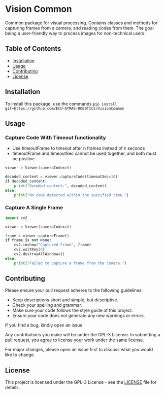 # Vision Common
Common package for visual processing. Contains classes and methods for capturing frames from a camera, and reading codes from them. The goal being a user-friendly way to process images for non-technical users.

## Table of Contents
- [Installation](#installation)
- [Usage](#usage)
- [Contributing](#contributing)
- [License](#license)

## Installation
To install this package, use the commands `pip install git+https://github.com/ECU-ATMAE-ROBOTICS/VisionCommon`


## Usage
### Capture Code With Timeout functionality
- Use timeoutFrame to timeout after n frames instead of n seconds
- timeoutFrame and timeoutSec cannot be used together, and both must be positive
```python
viewer = Viewer(cameraIndex=0)

decoded_content = viewer.captureCode(timeoutSec=10)
if decoded_content:
    print("Decoded content:", decoded_content)
else:
    print("No code detected within the specified time.")
```

### Capture A Single Frame
```python
import cv2

viewer = Viewer(cameraIndex=0)

frame = viewer.captureFrame()
if frame is not None:
    cv2.imshow("Captured Frame", frame)
    cv2.waitKey(0)
    cv2.destroyAllWindows()
else:
    print("Failed to capture a frame from the camera.")
```

## Contributing
Please ensure your pull request adheres to the following guidelines:

- Keep descriptions short and simple, but descriptive.
- Check your spelling and grammar.
- Make sure your code follows the style guide of this project.
- Ensure your code does not generate any new warnings or errors.

If you find a bug, kindly open an issue.

Any contributions you make will be under the GPL-3 License. In submitting a pull request, you agree to license your work under the same license.

For major changes, please open an issue first to discuss what you would like to change.

## License
This project is licensed under the GPL-3 License - see the [LICENSE](LICENSE) file for details.


